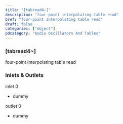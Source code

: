 ```yaml
---
title: "[tabread4~]"
description: "four-point interpolating table read"
bref: "four-point interpolating table read"
draft: false
categories: ["object"]
pdcategory: "Audio Oscillators And Tables"
---
```


### [tabread4~]

four-point interpolating table read

### Inlets & Outlets

inlet 0

 - dummy

outlet 0

 - dummy
 
